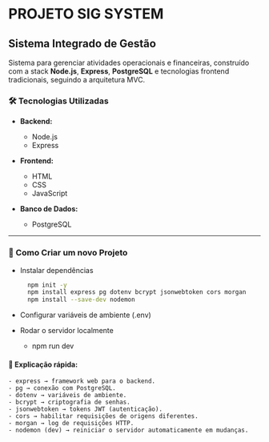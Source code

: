 ﻿# PROJETO SIG SYSTEM
## Sistema Integrado de Gestão

Sistema para gerenciar atividades operacionais e financeiras, construído com a stack **Node.js**, **Express**, **PostgreSQL** e tecnologias frontend tradicionais, seguindo a arquitetura MVC.

### 🛠️ Tecnologias Utilizadas

- **Backend:**
  - Node.js
  - Express
  
- **Frontend:**
  - HTML
  - CSS
  - JavaScript

- **Banco de Dados:**
  - PostgreSQL

---

### 🚀 Como Criar um novo Projeto

- Instalar dependências
  ```bash
    npm init -y
    npm install express pg dotenv bcrypt jsonwebtoken cors morgan
    npm install --save-dev nodemon
  ```

- Configurar variáveis de ambiente (.env)

- Rodar o servidor localmente
  - npm run dev

#### 🔑 Explicação rápida:
    - express → framework web para o backend.
    - pg → conexão com PostgreSQL.
    - dotenv → variáveis de ambiente.
    - bcrypt → criptografia de senhas.
    - jsonwebtoken → tokens JWT (autenticação).
    - cors → habilitar requisições de origens diferentes.
    - morgan → log de requisições HTTP.
    - nodemon (dev) → reiniciar o servidor automaticamente em mudanças.
